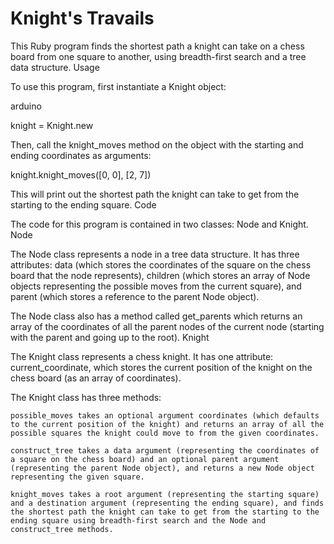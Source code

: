# Knight's Travails

This Ruby program finds the shortest path a knight can take on a chess board from one square to another, using breadth-first search and a tree data structure.
Usage

To use this program, first instantiate a Knight object:

arduino

knight = Knight.new

Then, call the knight_moves method on the object with the starting and ending coordinates as arguments:

knight.knight_moves([0, 0], [2, 7])

This will print out the shortest path the knight can take to get from the starting to the ending square.
Code

The code for this program is contained in two classes: Node and Knight.
Node

The Node class represents a node in a tree data structure. It has three attributes: data (which stores the coordinates of the square on the chess board that the node represents), children (which stores an array of Node objects representing the possible moves from the current square), and parent (which stores a reference to the parent Node object).

The Node class also has a method called get_parents which returns an array of the coordinates of all the parent nodes of the current node (starting with the parent and going up to the root).
Knight

The Knight class represents a chess knight. It has one attribute: current_coordinate, which stores the current position of the knight on the chess board (as an array of coordinates).

The Knight class has three methods:

    possible_moves takes an optional argument coordinates (which defaults to the current position of the knight) and returns an array of all the possible squares the knight could move to from the given coordinates.

    construct_tree takes a data argument (representing the coordinates of a square on the chess board) and an optional parent argument (representing the parent Node object), and returns a new Node object representing the given square.

    knight_moves takes a root argument (representing the starting square) and a destination argument (representing the ending square), and finds the shortest path the knight can take to get from the starting to the ending square using breadth-first search and the Node and construct_tree methods.
